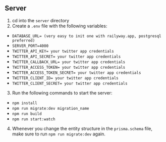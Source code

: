 ## Server

1. cd into the `server` directory
2. Create a `.env` file with the following variables:
- `DATABASE_URL= (very easy to init one with railyway.app, postgresql preferred)`
- `SERVER_PORT=4000`
- `TWITTER_API_KEY= your twitter app credentials`
- `TWITTER_API_SECRET= your twitter app credentials`
- `TWITTER_CALLBACK_URL= your twitter app credentials`
- `TWITTER_ACCESS_TOKEN= your twitter app credentials`
- `TWITTER_ACCESS_TOKEN_SECRET= your twitter app credentials`
- `TWITTER_CLIENT_ID= your twitter app credentials`
- `TWITTER_CLIENT_SECRET= your twitter app credentials`
3. Run the following commands to start the server:
- `npm install`
- `npm run migrate:dev migration_name`
- `npm run build`
- `npm run start:watch`
4. Whenever you change the entity structure in the `prisma.schema` file, make sure to run `npm run migrate:dev` again.
